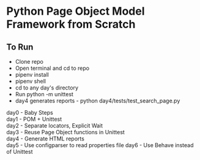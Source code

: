 # Python Page Object Model Framework from Scratch

## To Run
* Clone repo
* Open terminal and cd to repo
* pipenv install
* pipenv shell
* cd to any day's directory
* Run python -m unittest
* day4 generates reports - python day4/tests/test_search_page.py

day0 - Baby Steps  
day1 - POM + Unittest  
day2 - Separate locators, Explicit Wait  
day3 - Reuse Page Object functions in Unittest  
day4 - Generate HTML reports  
day5 - Use configparser to read properties file 
day6 - Use Behave instead of Unittest  